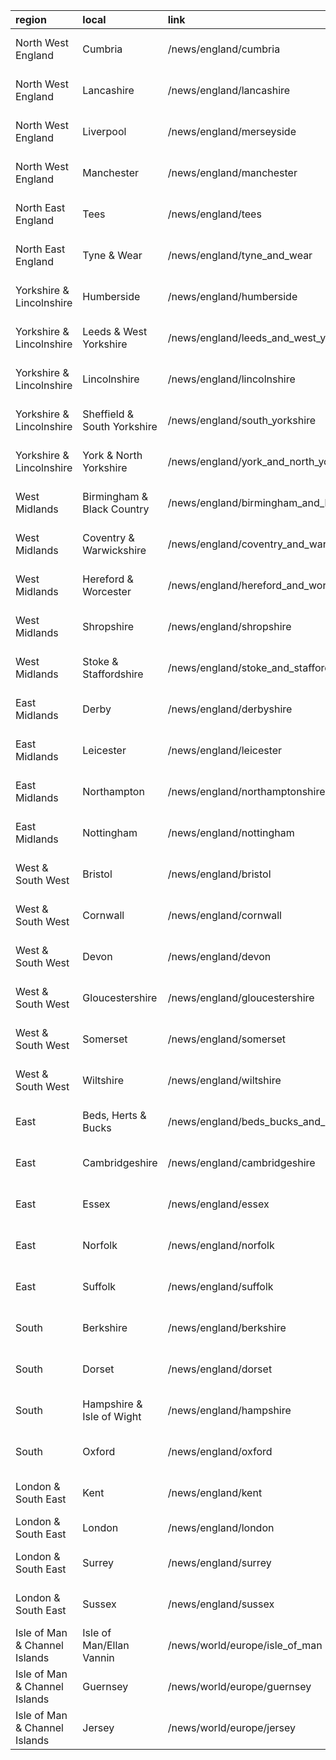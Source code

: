 | region                        | local                       | link                                       | push_id             |
|:------------------------------|:----------------------------|:-------------------------------------------|:--------------------|
| North West England            | Cumbria                     | /news/england/cumbria                      | uk-england-48135342 |
| North West England            | Lancashire                  | /news/england/lancashire                   | uk-england-48136292 |
| North West England            | Liverpool                   | /news/england/merseyside                   | uk-england-48136294 |
| North West England            | Manchester                  | /news/england/manchester                   | uk-england-48136296 |
| North East England            | Tees                        | /news/england/tees                         | uk-england-48136298 |
| North East England            | Tyne & Wear                 | /news/england/tyne_and_wear                | uk-england-48136300 |
| Yorkshire & Lincolnshire      | Humberside                  | /news/england/humberside                   | uk-england-48136302 |
| Yorkshire & Lincolnshire      | Leeds & West Yorkshire      | /news/england/leeds_and_west_yorkshire     | uk-england-48136304 |
| Yorkshire & Lincolnshire      | Lincolnshire                | /news/england/lincolnshire                 | uk-england-48136306 |
| Yorkshire & Lincolnshire      | Sheffield & South Yorkshire | /news/england/south_yorkshire              | uk-england-48136308 |
| Yorkshire & Lincolnshire      | York & North Yorkshire      | /news/england/york_and_north_yorkshire     | uk-england-48136310 |
| West Midlands                 | Birmingham & Black Country  | /news/england/birmingham_and_black_country | uk-england-48136312 |
| West Midlands                 | Coventry & Warwickshire     | /news/england/coventry_and_warwickshire    | uk-england-48136314 |
| West Midlands                 | Hereford & Worcester        | /news/england/hereford_and_worcester       | uk-england-48136316 |
| West Midlands                 | Shropshire                  | /news/england/shropshire                   | uk-england-48136318 |
| West Midlands                 | Stoke & Staffordshire       | /news/england/stoke_and_staffordshire      | uk-england-48136320 |
| East Midlands                 | Derby                       | /news/england/derbyshire                   | uk-england-48136322 |
| East Midlands                 | Leicester                   | /news/england/leicester                    | uk-england-48136324 |
| East Midlands                 | Northampton                 | /news/england/northamptonshire             | uk-england-48136326 |
| East Midlands                 | Nottingham                  | /news/england/nottingham                   | uk-england-48136328 |
| West & South West             | Bristol                     | /news/england/bristol                      | uk-england-48136330 |
| West & South West             | Cornwall                    | /news/england/cornwall                     | uk-england-48136332 |
| West & South West             | Devon                       | /news/england/devon                        | uk-england-48136334 |
| West & South West             | Gloucestershire             | /news/england/gloucestershire              | uk-england-48136336 |
| West & South West             | Somerset                    | /news/england/somerset                     | uk-england-48136338 |
| West & South West             | Wiltshire                   | /news/england/wiltshire                    | uk-england-48136340 |
| East                          | Beds, Herts & Bucks         | /news/england/beds_bucks_and_herts         | uk-england-48136342 |
| East                          | Cambridgeshire              | /news/england/cambridgeshire               | uk-england-48136344 |
| East                          | Essex                       | /news/england/essex                        | uk-england-48136346 |
| East                          | Norfolk                     | /news/england/norfolk                      | uk-england-48136348 |
| East                          | Suffolk                     | /news/england/suffolk                      | uk-england-48136350 |
| South                         | Berkshire                   | /news/england/berkshire                    | uk-england-48136352 |
| South                         | Dorset                      | /news/england/dorset                       | uk-england-48136354 |
| South                         | Hampshire & Isle of Wight   | /news/england/hampshire                    | uk-england-48136356 |
| South                         | Oxford                      | /news/england/oxford                       | uk-england-48136358 |
| London & South East           | Kent                        | /news/england/kent                         | uk-england-48136360 |
| London & South East           | London                      | /news/england/london                       |                     |
| London & South East           | Surrey                      | /news/england/surrey                       | uk-england-48136364 |
| London & South East           | Sussex                      | /news/england/sussex                       | uk-england-48136366 |
| Isle of Man & Channel Islands | Isle of Man/Ellan Vannin    | /news/world/europe/isle_of_man             | uk-england-48136368 |
| Isle of Man & Channel Islands | Guernsey                    | /news/world/europe/guernsey                | uk-england-48136370 |
| Isle of Man & Channel Islands | Jersey                      | /news/world/europe/jersey                  | uk-england-48136372 |